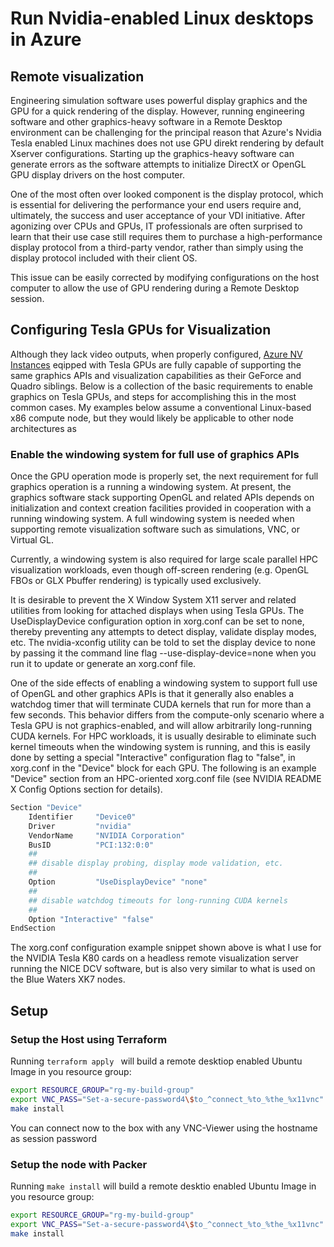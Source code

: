 # Run Nvidia-enabled Linux desktops in Azure

## Remote visualization
Engineering simulation software uses powerful display graphics and the GPU for a quick rendering of the display. However, running engineering software and other graphics-heavy software in a Remote Desktop environment can be challenging for the principal reason that Azure's Nvidia Tesla enabled Linux machines does not use GPU direkt rendering by default Xserver configurations. Starting up the graphics-heavy software can generate errors as the software attempts to initialize DirectX or OpenGL GPU display drivers on the host computer.

One of the most often over looked component is the display protocol, which is essential for delivering the performance your end users require and, ultimately, the success and user acceptance of your VDI initiative. After agonizing over CPUs and GPUs, IT professionals are often surprised to learn that their use case still requires them to purchase a high-performance display protocol from a third-party vendor, rather than simply using the display protocol included with their client OS.

This issue can be easily corrected by modifying configurations on the host computer to allow the use of GPU rendering during a Remote Desktop session.

## Configuring Tesla GPUs for Visualization
Although they lack video outputs, when properly configured, [Azure NV Instances](https://docs.microsoft.com/en-us/azure/virtual-machines/nv-series) eqipped with Tesla GPUs are fully capable of supporting the same graphics APIs and visualization capabilities as their GeForce and Quadro siblings. Below is a collection of the basic requirements to enable graphics on Tesla GPUs, and steps for accomplishing this in the most common cases. My examples below assume a conventional Linux-based x86 compute node, but they would likely be applicable to other node architectures as

### Enable the windowing system for full use of graphics APIs
Once the GPU operation mode is properly set, the next requirement for full graphics operation is a running a windowing system. At present, the graphics software stack supporting OpenGL and related APIs depends on initialization and context creation facilities provided in cooperation with a running windowing system. A full windowing system is needed when supporting remote visualization software such as simulations, VNC, or Virtual GL.

Currently, a windowing system is also required for large scale parallel HPC visualization workloads, even though off-screen rendering (e.g. OpenGL FBOs or GLX Pbuffer rendering) is typically used exclusively.

It is desirable to prevent the X Window System X11 server and related utilities from looking for attached displays when using Tesla GPUs. The UseDisplayDevice configuration option in xorg.conf can be set to none, thereby preventing any attempts to detect display, validate display modes, etc. The nvidia-xconfig utility can be told to set the display device to none by passing it the command line flag --use-display-device=none when you run it to update or generate an xorg.conf file.

One of the side effects of enabling a windowing system to support full use of OpenGL and other graphics APIs is that it generally also enables a watchdog timer that will terminate CUDA kernels that run for more than a few seconds. This behavior differs from the compute-only scenario where a Tesla GPU is not graphics-enabled, and will allow arbitrarily long-running CUDA kernels. For HPC workloads, it is usually desirable to eliminate such kernel timeouts when the windowing system is running, and this is easily done by setting a special "Interactive" configuration flag to "false", in xorg.conf in the "Device" block for each GPU. The following is an example "Device" section from an HPC-oriented xorg.conf file (see NVIDIA README X Config Options section for details).

```Bash
Section "Device"
    Identifier     "Device0"
    Driver         "nvidia"
    VendorName     "NVIDIA Corporation"
    BusID          "PCI:132:0:0"
    ##
    ## disable display probing, display mode validation, etc. 
    ##
    Option         "UseDisplayDevice" "none"
    ##
    ## disable watchdog timeouts for long-running CUDA kernels
    ##
    Option "Interactive" "false"
EndSection
```

The xorg.conf configuration example snippet shown above is what I use for the NVIDIA Tesla K80 cards on a headless remote visualization server running the NICE DCV software, but is also very similar to what is used on the Blue Waters XK7 nodes.


## Setup 

### Setup the Host using Terraform
Running  `terraform apply ` will build a remote desktiop enabled Ubuntu Image in you resource group:
```Bash
export RESOURCE_GROUP="rg-my-build-group"
export VNC_PASS="Set-a-secure-password4\$to_^connect_%to_%the_%x11vnc"
make install  
```

You can connect now to the box with any VNC-Viewer using the hostname as session password

### Setup the node with Packer
Running  `make install` will build a remote desktio enabled Ubuntu Image in you resource group:
```Bash
export RESOURCE_GROUP="rg-my-build-group"
export VNC_PASS="Set-a-secure-password4\$to_^connect_%to_%the_%x11vnc"
make install  
```


